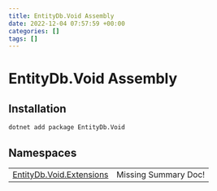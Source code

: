 ```yaml
---
title: EntityDb.Void Assembly
date: 2022-12-04 07:57:59 +00:00
categories: []
tags: []
---
```


# EntityDb.Void Assembly
## Installation
```sh
dotnet add package EntityDb.Void
```
## Namespaces
<table><tr><td><a href='dotnet/entitydb.void.extensions'>EntityDb.Void.Extensions</a></td><td>Missing Summary Doc!</td></tr></table>
